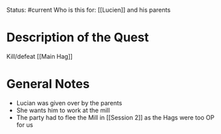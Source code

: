 Status: #current 
Who is this for: [[Lucien]] and his parents

# Description of the Quest
Kill/defeat [[Main Hag]]
# General Notes

- Lucian was given over by the parents
- She wants him to work at the mill
- The party had to flee the Mill in [[Session 2]] as the Hags were too OP for us